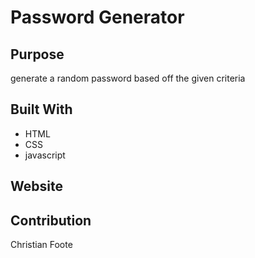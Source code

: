 # Password Generator

## Purpose
generate a random password based off the given criteria 

## Built With
* HTML
* CSS
* javascript

## Website


## Contribution
Christian Foote


